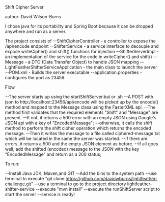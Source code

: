 Shift Cipher Server 

author: David Wilson-Burns
 
I chose java for its portability and Spring Boot because it can be dropped anywhere and run as a server.

The project consists of 
--ShiftCipherController - a controller to expose the /api/encode endpoint
--ShifterService - a service interface to decouple and expose writeCipher() and shift() functions for injection
--ShifterServerImpl - an implementation of the service for the code in writeCipher() and shift()
--Message - a DTO (Data Transfer Object) to handle JSON mapping
--LightFeatherShifterServiceApplication - the main class to launch the server
--POM.xml - Builds the server executable
--application.properties - configures the port as 23456

Flow 

--The server starts up using the startShiftServer.bat or .sh 
--A POST with json to http://localhost:23456/api/encode will be picked up by the encode() method and mapped to the Message class using the FasterXML api. 
--The method first validates that the required elements "Shift" and "Message" are present. 
--If not, it returns a 500 error with an empty JSON using Google's JSON api with a key of "EncodedMessage"; 
--otherwise, it calls the shift method to perform the shift cipher operation which returns the encoded message. 
--Then it writes the message to a file called ciphered-message.txt which will be located in the same the server was started. 
--If there are errors, it returns a 500 and the empty JSON element as before.
--If all goes well, add the shifted (encoded) message to the JSON with the key "EncodedMessage" and return as a 200 status;

To run:

--Install Java JDK, Maven,and GIT
--Add the bins to the system path
--use terminal to execute "git clone https://github.com/davidwburns/lightfeather-challenge.git"
--use a terminal to go to the project directory lightfeather-shifter-service
--execute "mvn install"
--execute the runShiftServer script to start the server
--service is ready!
